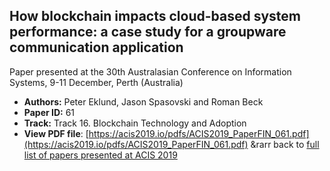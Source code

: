 ## How blockchain impacts cloud-based system performance: a case study for a groupware communication application

Paper presented at the 30th Australasian Conference on Information Systems, 9-11 December, Perth (Australia)
- **Authors:** Peter Eklund, Jason Spasovski and Roman Beck
- **Paper ID:** 61
- **Track:** Track 16. Blockchain Technology and Adoption
- **View PDF file**: [https://acis2019.io/pdfs/ACIS2019_PaperFIN_061.pdf](https://acis2019.io/pdfs/ACIS2019_PaperFIN_061.pdf)
&rarr back to [full list of papers presented at ACIS 2019](https://acis2019.io/)
